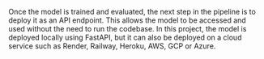 Once the model is trained and evaluated, the next step in the pipeline is to 
deploy it as an API endpoint. This allows the model to be accessed and used 
without the need to run the codebase. In this project, the model is deployed 
locally using FastAPI, but it can also be deployed on a cloud service such as 
Render, Railway, Heroku, AWS, GCP or Azure. 